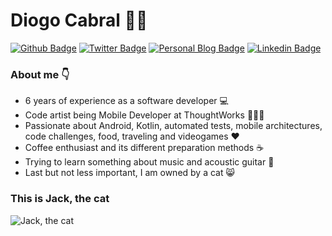 # Diogo Cabral :man_technologist:

[![Github Badge](https://img.shields.io/badge/-Github-000?style=flat-square&logo=Github&logoColor=white&link=https://github.com/drcabral)](https://github.com/drcabral)
[![Twitter Badge](https://img.shields.io/badge/-Twitter-blue?style=flat-square&logo=Twitter&logoColor=white&link=https://twitter.com/DrCabrales)](https://twitter.com/DrCabrales)
[![Personal Blog Badge](https://img.shields.io/badge/-Blog-38444d?style=flat-square&logo=Blogger&logoColor=white&link=https://www.diogocabral.dev/)](https://www.diogocabral.dev/)
[![Linkedin Badge](https://img.shields.io/badge/-LinkedIn-blue?style=flat-square&logo=Linkedin&logoColor=white&link=https://www.linkedin.com/in/drcabral/?locale=en_US)](https://www.linkedin.com/in/drcabral/?locale=en_US)

### About me :point_down:

* 6 years of experience as a software developer :computer:
* Code artist being Mobile Developer at ThoughtWorks :man_artist::calling:
* Passionate about Android, Kotlin, automated tests, mobile architectures, code challenges, food, traveling and videogames :hearts:
* Coffee enthusiast and its different preparation methods :coffee:
* Trying to learn something about music and acoustic guitar :guitar:
* Last but not less important, I am owned by a cat :smile_cat:

### This is Jack, the cat
![Jack, the cat](https://i.imgur.com/hbJJGN2.png)
